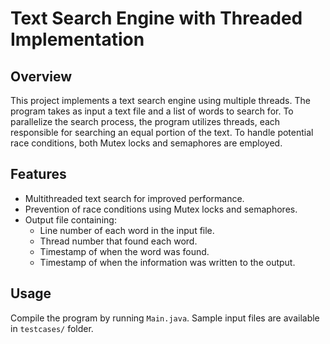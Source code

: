 # Text Search Engine with Threaded Implementation

## Overview
This project implements a text search engine using multiple threads. The program takes as input a text file and a list of words to search for. To parallelize the search process, the program utilizes threads, each responsible for searching an equal portion of the text. To handle potential race conditions, both Mutex locks and semaphores are employed.

## Features
- Multithreaded text search for improved performance.
- Prevention of race conditions using Mutex locks and semaphores.
- Output file containing:
  - Line number of each word in the input file.
  - Thread number that found each word.
  - Timestamp of when the word was found.
  - Timestamp of when the information was written to the output.

## Usage
Compile the program by running `Main.java`.
Sample input files are available in `testcases/` folder.
